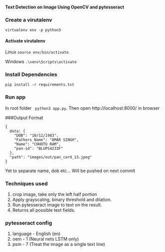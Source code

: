 #### Text Detection on Image Using OpenCV and pytesseract

### Create a virutalenv
``` virtualenv env -p python3 ```

#### Activate virutalenv

Linux ```source env/bin/activate```

Windows ```.\venv\Scripts\activate```


### Install Dependencies
``` pip install -r requirements.txt ```

### Run app
In root folder ``` python3 app.py```. Then open http://localhost:8000/ in browser

###Output Format
```
{
  data: {
    "DOB": "10/12/1983",
    "Fathers Name": "AMAR SINGH",
    "Name": "CHHOTU RAM",
    "pan-id": "BLUPS4233F"
  },
  "path": "images/out/pan_card_13.jpeg"
}
```
Yet to separate name, dob etc... Will be pushed on next commit

### Techniques used
1. crop image, take only the left half portion
2. Apply grayscaling, binary threshold and dilation.
3. Run pytesseract image to text on the result.
4. Returns all possible text fields.

### pytesseract config
1. language - English (en)
2. oem - 1 (Neural nets LSTM only)
3. psm - 7 (Treat the image as a single text line)

